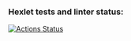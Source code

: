 ### Hexlet tests and linter status:
[![Actions Status](https://github.com/kvalexandr/frontend-project-lvl1/actions/workflows/hexlet-check.yml/badge.svg)](https://github.com/kvalexandr/frontend-project-lvl1/actions)